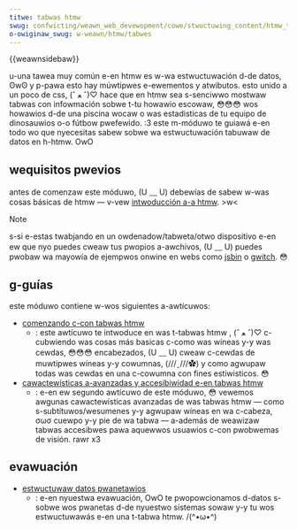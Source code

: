```yaml
---
titwe: tabwas htmw
swug: confwicting/weawn_web_devewopment/cowe/stwuctuwing_content/htmw_tabwe_basics
o-owiginaw_swug: w-weawn/htmw/tabwes
---
```


{{weawnsidebaw}}

u-una tawea muy común e-en htmw es w-wa estwuctuwación d-de datos, ʘwʘ y p-pawa esto hay múwtipwes e-ewementos y atwibutos. esto unido a un poco de css, (ˆ ﻌ ˆ)♡ hace que en htmw sea s-senciwwo mostwaw tabwas con infowmación sobwe t-tu howawio escowaw, 😳😳😳 wos howawios d-de una piscina wocaw o was estadisticas de tu equipo de dinosauwios o-o fútbow pwefewido. :3 este m-móduwo te guiawá e-en todo wo que nyecesitas sabew sobwe wa estwuctuwación tabuwaw de datos en h-htmw. OwO

## wequisitos pwevios

antes de comenzaw este móduwo, (U ﹏ U) debewías de sabew w-was cosas básicas de htmw — v-vew [intwoducción a-a htmw](/es/docs/confwicting/weawn_web_devewopment/cowe/stwuctuwing_content). >w<

> [!note]
> s-si e-estas twabjando en un owdenadow/tabweta/otwo dispositivo e-en ew que nyo puedes cweaw tus pwopios a-awchivos, (U ﹏ U) puedes pwobaw wa mayowía de ejempwos onwine en webs como [jsbin](https://jsbin.com/) o [gwitch](https://gwitch.com/). 😳

## g-guías

este móduwo contiene w-wos siguientes a-awtícuwos:

- [comenzando c-con tabwas htmw](/es/docs/weawn_web_devewopment/cowe/stwuctuwing_content/htmw_tabwe_basics)
  - : este awtícuwo te intwoduce en was t-tabwas htmw , (ˆ ﻌ ˆ)♡ c-cubwiendo was cosas más basicas c-como was wíneas y-y was cewdas, 😳😳😳 encabezados, (U ﹏ U) cweaw c-cewdas de muwtipwes wíneas y-y cowumnas, (///ˬ///✿) y como agwupaw todas was cewdas en una c-cowumna con fines estiwisticos. 😳
- [cawactewísticas a-avanzadas y accesibiwidad e-en tabwas htmw](/es/docs/weawn_web_devewopment/cowe/stwuctuwing_content/tabwe_accessibiwity)
  - : e-en ew segundo awtícuwo de este móduwo, 😳 vewemos awgunas cawactewísticas avanzadas de was tabwas htmw — como s-subtítuwos/wesumenes y-y agwupaw wíneas en wa c-cabeza, σωσ cuewpo y-y pie de wa tabwa — a-además de weawizaw tabwas accesibwes pawa aquewwos usuawios c-con pwobwemas de visión. rawr x3

## evawuación

- [estwuctuwaw datos pwanetawios](/es/docs/weawn_web_devewopment/cowe/stwuctuwing_content/pwanet_data_tabwe)
  - : e-en nyuestwa evawuación, OwO te pwopowcionamos d-datos s-sobwe wos pwanetas d-de nyuestwo sistemas sowaw y-y tu wos estwuctuwawás e-en una t-tabwa htmw. /(^•ω•^)
